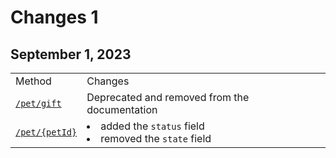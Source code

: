 # Changes 1

<!-- Maintain a changelog or release notes section
to inform users about updates, changes, and new features in different API versions -->

## September 1, 2023

<table>
<tr>
<td>Method</td>
<td>Changes</td>
</tr>
<tr>
<td><a href="Pet.md"><code>/pet/gift</code></a></td>
<td>Deprecated and removed from the documentation</td>
</tr>
<tr>
<td><a href="Pet.md"><code>/pet/{petId}</code></a></td>
<td>
<list>
<li>added the <code>status</code> field</li>
<li>removed the <code>state</code> field</li>
</list>
</td>
</tr>
</table>